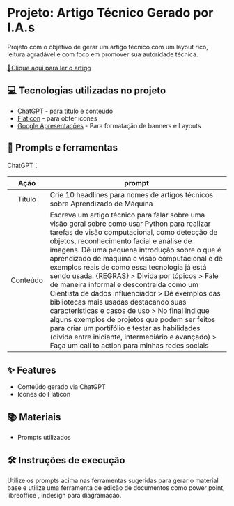 # Projeto: Artigo Técnico Gerado por I.A.s

Projeto com o objetivo de gerar um artigo técnico com um layout rico, leitura agradável e com foco em promover sua autoridade técnica.

<a href="https://www.dio.me/articles/aprendizado-de-maquina-e-visao-computacional-enxergando-o-mundo-de-uma-nova-maneira" title="View PDF now"> 📕Clique aqui para ler o artigo</a>


## 💻 Tecnologias utilizadas no projeto

- [ChatGPT](https://chat.openai.com/) - para título e conteúdo
- [Flaticon](https://www.flaticon.com/) - para obter ícones 
- [Google Apresentações](https://docs.google.com/presentation/) - Para formatação de banners e Layouts

## 📄 Prompts e ferramentas


ChatGPT：

|   Ação   | prompt                                                                                                                                                                                                                                                                         |
| :------: | ------------------------------------------------------------------------------------------------------------------------------------------------------------------------------------------------------------------------------------------------------------------------------ |
|  Título  | Crie 10 headlines para nomes de artigos técnicos sobre Aprendizado de Máquina                                                                                                                                                                                                    |
| Conteúdo | Escreva um artigo técnico para falar sobre uma visão geral sobre como usar Python para realizar tarefas de visão computacional, como detecção de objetos, reconhecimento facial e análise de imagens. Dê uma pequena introdução sobre o que é aprendizado de máquina e visão computacional e dê exemplos reais de como essa tecnologia já está sendo usada. {REGRAS} > Divida por tópicos > Fale de maneira informal e descontraída como um Cientista de dados influenciador > Dê exemplos das bibliotecas mais usadas destacando suas características e casos de uso > No final indique alguns exemplos de projetos que podem ser feitos para criar um portifólio e testar as habilidades (divida entre iniciante, intermediário e avançado) > Faça um call to action para minhas redes sociais |

## ✨ Features

- Conteúdo gerado via ChatGPT
- Icones do Flaticon

## 📚 Materiais

- Prompts utilizados

## 🛠️ Instruções de execução

Utilize os prompts acima nas ferramentas sugeridas para gerar o material base e utilize uma ferramenta de edição de documentos como power point, libreoffice , indesign para diagramação.